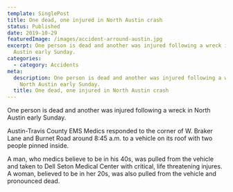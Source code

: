 ```yaml
---
template: SinglePost
title: One dead, one injured in North Austin crash
status: Published
date: 2019-10-29
featuredImage: /images/accident-arround-austin.jpg
excerpt: One person is dead and another was injured following a wreck in North
  Austin early Sunday.
categories:
  - category: Accidents
meta:
  description: One person is dead and another was injured following a wreck in
    North Austin early Sunday.
  title: One dead, one injured in North Austin crash
---
```

<!--StartFragment-->

One person is dead and another was injured following a wreck in North Austin early Sunday.

Austin-Travis County EMS Medics responded to the corner of W. Braker Lane and Burnet Road around 8:45 a.m. to a vehicle on its roof with two people pinned inside.

A man, who medics believe to be in his 40s, was pulled from the vehicle and taken to Dell Seton Medical Center with critical, life threatening injures. A woman, believed to be in her 20s, was also pulled from the vehicle and pronounced dead.

<!--EndFragment-->